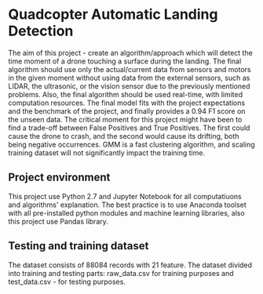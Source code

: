 # Quadcopter Automatic Landing Detection

The aim of this project - create an algorithm/approach which will detect the time moment of a drone touching a surface during the landing. The final algorithm should use only the actual/current data from sensors and motors in the given moment without using data from the external sensors, such as LIDAR, the ultrasonic, or the vision sensor due to the previously mentioned problems. Also, the final algorithm should be used real-time, with limited computation resources.
The final model fits with the project expectations and the benchmark of the project, and finally provides a 0.94 F1 score on the unseen data. The critical moment for this project might have been to find a trade-off between False Positives and True Positives. The first could cause the drone to crash, and the second would cause its drifting, both being negative occurrences.
GMM is a fast clustering algorithm, and scaling training dataset will not significantly impact the training time.


## Project environment
This project use Python 2.7 and Jupyter Notebook for all computatiuons and algorithms' explanation. The best practice is to use Anaconda toolset with all pre-installed python modules and machine learning libraries, also this project use Pandas library.

## Testing and training dataset
The dataset consists of 88084 records with 21 feature. The dataset divided into training and testing parts: raw_data.csv for training purposes and test_data.csv - for testing purposes.
